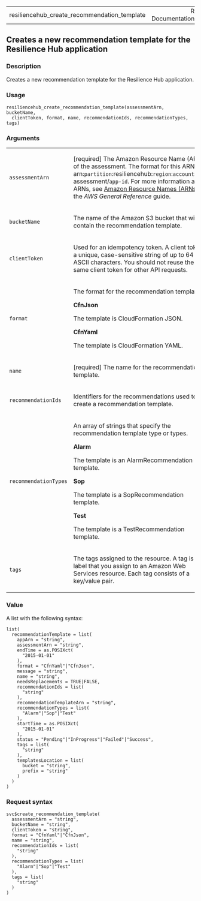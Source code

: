 <table style="width: 100%;">
<tbody>
<tr class="odd">
<td>resiliencehub_create_recommendation_template</td>
<td style="text-align: right;">R Documentation</td>
</tr>
</tbody>
</table>

## Creates a new recommendation template for the Resilience Hub application

### Description

Creates a new recommendation template for the Resilience Hub
application.

### Usage

    resiliencehub_create_recommendation_template(assessmentArn, bucketName,
      clientToken, format, name, recommendationIds, recommendationTypes, tags)

### Arguments

<table>
<colgroup>
<col style="width: 35%" />
<col style="width: 65%" />
</colgroup>
<tbody>
<tr class="odd">
<td><code
id="resiliencehub_create_recommendation_template_:_assessmentArn">assessmentArn</code></td>
<td><p>[required] The Amazon Resource Name (ARN) of the assessment. The
format for this ARN is:
arn:<code>partition</code>:resiliencehub:<code>region</code>:<code>account</code>:app-assessment/<code>app-id</code>.
For more information about ARNs, see <a
href="https://docs.aws.amazon.com/IAM/latest/UserGuide/reference-arns.html">Amazon
Resource Names (ARNs)</a> in the <em>AWS General Reference</em>
guide.</p></td>
</tr>
<tr class="even">
<td><code
id="resiliencehub_create_recommendation_template_:_bucketName">bucketName</code></td>
<td><p>The name of the Amazon S3 bucket that will contain the
recommendation template.</p></td>
</tr>
<tr class="odd">
<td><code
id="resiliencehub_create_recommendation_template_:_clientToken">clientToken</code></td>
<td><p>Used for an idempotency token. A client token is a unique,
case-sensitive string of up to 64 ASCII characters. You should not reuse
the same client token for other API requests.</p></td>
</tr>
<tr class="even">
<td><code
id="resiliencehub_create_recommendation_template_:_format">format</code></td>
<td><p>The format for the recommendation template.</p>
<p><strong>CfnJson</strong></p>
<p>The template is CloudFormation JSON.</p>
<p><strong>CfnYaml</strong></p>
<p>The template is CloudFormation YAML.</p></td>
</tr>
<tr class="odd">
<td><code
id="resiliencehub_create_recommendation_template_:_name">name</code></td>
<td><p>[required] The name for the recommendation template.</p></td>
</tr>
<tr class="even">
<td><code
id="resiliencehub_create_recommendation_template_:_recommendationIds">recommendationIds</code></td>
<td><p>Identifiers for the recommendations used to create a
recommendation template.</p></td>
</tr>
<tr class="odd">
<td><code
id="resiliencehub_create_recommendation_template_:_recommendationTypes">recommendationTypes</code></td>
<td><p>An array of strings that specify the recommendation template type
or types.</p>
<p><strong>Alarm</strong></p>
<p>The template is an AlarmRecommendation template.</p>
<p><strong>Sop</strong></p>
<p>The template is a SopRecommendation template.</p>
<p><strong>Test</strong></p>
<p>The template is a TestRecommendation template.</p></td>
</tr>
<tr class="even">
<td><code
id="resiliencehub_create_recommendation_template_:_tags">tags</code></td>
<td><p>The tags assigned to the resource. A tag is a label that you
assign to an Amazon Web Services resource. Each tag consists of a
key/value pair.</p></td>
</tr>
</tbody>
</table>

### Value

A list with the following syntax:

    list(
      recommendationTemplate = list(
        appArn = "string",
        assessmentArn = "string",
        endTime = as.POSIXct(
          "2015-01-01"
        ),
        format = "CfnYaml"|"CfnJson",
        message = "string",
        name = "string",
        needsReplacements = TRUE|FALSE,
        recommendationIds = list(
          "string"
        ),
        recommendationTemplateArn = "string",
        recommendationTypes = list(
          "Alarm"|"Sop"|"Test"
        ),
        startTime = as.POSIXct(
          "2015-01-01"
        ),
        status = "Pending"|"InProgress"|"Failed"|"Success",
        tags = list(
          "string"
        ),
        templatesLocation = list(
          bucket = "string",
          prefix = "string"
        )
      )
    )

### Request syntax

    svc$create_recommendation_template(
      assessmentArn = "string",
      bucketName = "string",
      clientToken = "string",
      format = "CfnYaml"|"CfnJson",
      name = "string",
      recommendationIds = list(
        "string"
      ),
      recommendationTypes = list(
        "Alarm"|"Sop"|"Test"
      ),
      tags = list(
        "string"
      )
    )
